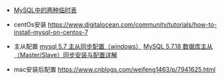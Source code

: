 * [MySQL中的两种临时表](http://mysql.taobao.org/monthly/2016/06/07/)


* centOs安装
https://www.digitalocean.com/community/tutorials/how-to-install-mysql-on-centos-7

* 主从配置
[mysql 5.7 主从同步配置（windows）](https://blog.csdn.net/natahew/article/details/71122569)
[MySQL 5.7.18 数据库主从（Master/Slave）同步安装与配置详解](https://www.jishux.com/plus/view-641331-1.html)

* mac安装后配置
https://www.cnblogs.com/weifeng1463/p/7941625.html


